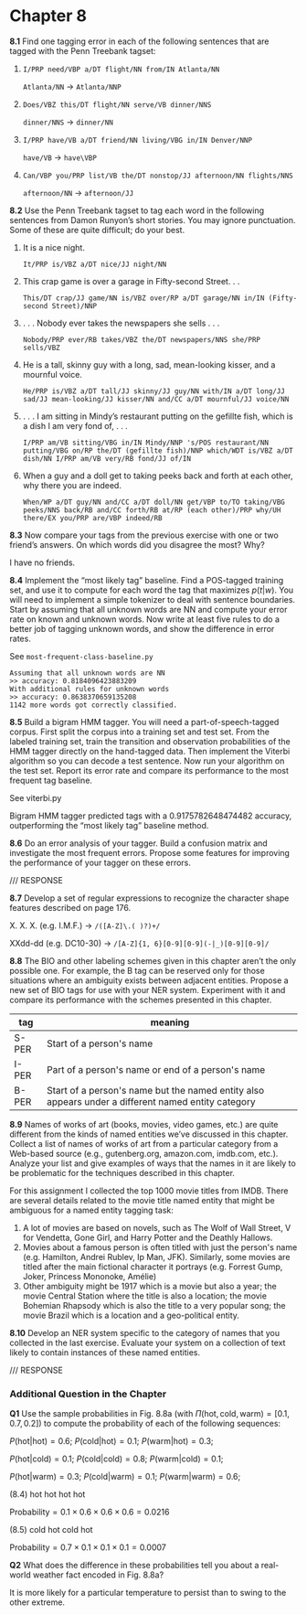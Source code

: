 # Chapter 8

__8.1__ Find one tagging error in each of the following sentences that are tagged with the Penn Treebank tagset:

1. ```I/PRP need/VBP a/DT flight/NN from/IN Atlanta/NN```


    ```Atlanta/NN``` -> ```Atlanta/NNP```


2. ```Does/VBZ this/DT flight/NN serve/VB dinner/NNS```


    ```dinner/NNS``` -> ```dinner/NN```


3. ```I/PRP have/VB a/DT friend/NN living/VBG in/IN Denver/NNP```


    ```have/VB``` -> ```have\VBP```


4. ```Can/VBP you/PRP list/VB the/DT nonstop/JJ afternoon/NN flights/NNS```


    ```afternoon/NN``` -> ```afternoon/JJ```



__8.2__ Use the Penn Treebank tagset to tag each word in the following sentences from Damon Runyon’s short stories. You may ignore punctuation. Some of these are quite difficult; do your best.

1. It is a nice night.


    ```It/PRP is/VBZ a/DT nice/JJ night/NN```


2. This crap game is over a garage in Fifty-second Street. . .


    ```This/DT crap/JJ game/NN is/VBZ over/RP a/DT garage/NN in/IN (Fifty-second Street)/NNP```


3. . . . Nobody ever takes the newspapers she sells . . .


    ```Nobody/PRP ever/RB takes/VBZ the/DT newspapers/NNS she/PRP sells/VBZ```


4. He is a tall, skinny guy with a long, sad, mean-looking kisser, and a mournful voice.


    ```He/PRP is/VBZ a/DT tall/JJ skinny/JJ guy/NN with/IN a/DT long/JJ sad/JJ mean-looking/JJ kisser/NN and/CC a/DT mournful/JJ voice/NN```


5. . . . I am sitting in Mindy’s restaurant putting on the gefillte fish, which is a dish I am very fond of, . . .


    ```I/PRP am/VB sitting/VBG in/IN Mindy/NNP 's/POS restaurant/NN putting/VBG on/RP the/DT (gefillte fish)/NNP which/WDT is/VBZ a/DT dish/NN I/PRP am/VB very/RB fond/JJ of/IN```


6. When a guy and a doll get to taking peeks back and forth at each other, why there you are indeed.


    ```When/WP a/DT guy/NN and/CC a/DT doll/NN get/VBP to/TO taking/VBG peeks/NNS back/RB and/CC forth/RB at/RP (each other)/PRP why/UH there/EX you/PRP are/VBP indeed/RB```


__8.3__ Now compare your tags from the previous exercise with one or two friend’s answers. On which words did you disagree the most? Why?

I have no friends.

__8.4__ Implement the “most likely tag” baseline. Find a POS-tagged training set, and use it to compute for each word the tag that maximizes $p(t|w)$. You will need to implement a simple tokenizer to deal with sentence boundaries. Start by assuming that all unknown words are NN and compute your error rate on known and unknown words. Now write at least five rules to do a better job of tagging unknown words, and show the difference in error rates.

See ```most-frequent-class-baseline.py```

```
Assuming that all unknown words are NN
>> accuracy: 0.8184096423883209
With additional rules for unknown words
>> accuracy: 0.8638370659135208
1142 more words got correctly classified.
```

__8.5__ Build a bigram HMM tagger. You will need a part-of-speech-tagged corpus. First split the corpus into a training set and test set. From the labeled training set, train the transition and observation probabilities of the HMM tagger directly on the hand-tagged data. Then implement the Viterbi algorithm so you can decode a test sentence. Now run your algorithm on the test set. Report its error rate and compare its performance to the most frequent tag baseline.

See viterbi.py

Bigram HMM tagger predicted tags with a 0.9175782648474482 accuracy, outperforming the “most likely tag” baseline method.

__8.6__ Do an error analysis of your tagger. Build a confusion matrix and investigate the most frequent errors. Propose some features for improving the performance of your tagger on these errors.

/// RESPONSE

__8.7__ Develop a set of regular expressions to recognize the character shape features described on page 176.

X. X. X. (e.g. I.M.F.) -> ```/([A-Z]\.( )?)+/```

XXdd-dd (e.g. DC10-30) -> ```/[A-Z]{1, 6}[0-9][0-9](-|_)[0-9][0-9]/```


__8.8__ The BIO and other labeling schemes given in this chapter aren’t the only possible one. For example, the B tag can be reserved only for those situations where an ambiguity exists between adjacent entities. Propose a new set of BIO tags for use with your NER system. Experiment with it and compare its performance with the schemes presented in this chapter.

| tag      | meaning|
|----------|--------|
| S-PER    |Start of a person's name|
| I-PER    |Part of a person's name or end of a person's name|
| B-PER    |Start of a person's name but the named entity also appears under a different named entity category|


__8.9__ Names of works of art (books, movies, video games, etc.) are quite different from the kinds of named entities we’ve discussed in this chapter. Collect a list of names of works of art from a particular category from a Web-based source (e.g., gutenberg.org, amazon.com, imdb.com, etc.). Analyze your list and give examples of ways that the names in it are likely to be problematic for the techniques described in this chapter.

For this assignment I collected the top 1000 movie titles from IMDB. There are several details related to the movie title named entity that might be ambiguous for a named entity tagging task: 

1. A lot of movies are based on novels, such as The Wolf of Wall Street, V for Vendetta, Gone Girl, and Harry Potter and the Deathly Hallows. 
2. Movies about a famous person is often titled with just the person's name (e.g. Hamilton, Andrei Rublev, Ip Man, JFK). Similarly, some movies are titled after the main fictional character it portrays (e.g. Forrest Gump, Joker, Princess Mononoke, Amélie)
3. Other ambiguity might be 1917 which is a movie but also a year; the movie Central Station where the title is also a location; the movie Bohemian Rhapsody which is also the title to a very popular song; the movie Brazil which is a location and a geo-political entity.

__8.10__ Develop an NER system specific to the category of names that you collected in the last exercise. Evaluate your system on a collection of text likely to contain instances of these named entities.

/// RESPONSE


### Additional Question in the Chapter

__Q1__ Use the sample probabilities in Fig. 8.8a (with $\Pi(\text{hot}, \text{cold}, \text{warm}) = [0.1,0.7,0.2]$)
to compute the probability of each of the following sequences:

$P(\text{hot}|\text{hot}) = 0.6$; $P(\text{cold}|\text{hot}) = 0.1$; $P(\text{warm}|\text{hot}) = 0.3$;

$P(\text{hot}|\text{cold}) = 0.1$; $P(\text{cold}|\text{cold}) = 0.8$; $P(\text{warm}|\text{cold}) = 0.1$;

$P(\text{hot}|\text{warm}) = 0.3$; $P(\text{cold}|\text{warm}) = 0.1$; $P(\text{warm}|\text{warm}) = 0.6$;

(8.4) hot hot hot hot

$\text{Probability} = 0.1 \times 0.6 \times 0.6 \times 0.6 = 0.0216$

(8.5) cold hot cold hot

$\text{Probability} = 0.7 \times 0.1 \times 0.1 \times 0.1 = 0.0007$


__Q2__ What does the difference in these probabilities tell you about a real-world weather
fact encoded in Fig. 8.8a?

It is more likely for a particular temperature to persist than to swing to the other extreme. 




